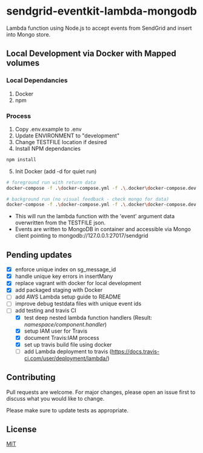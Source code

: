 # sendgrid-eventkit-lambda-mongodb

Lambda function using Node.js to accept events from SendGrid and insert into Mongo store.

## Local Development via Docker with Mapped volumes

### Local Dependancies
1. Docker
2. npm

### Process
1. Copy .env.example to .env
2. Update ENVIRONMENT to "development"
3. Change TESTFILE location if desired
4. Install NPM dependancies
```bash
npm install
```

5. Init Docker (add -d for quiet run)
```bash
# foreground run with return data
docker-compose -f .\docker-compose.yml -f .\.docker\docker-compose.dev.yml up

# background run (no visual feedback - check mongo for data)
docker-compose -f .\docker-compose.yml -f .\.docker\docker-compose.dev.yml up
```

- This will run the lambda function with the 'event' argument data overwritten from the TESTFILE json.
- Events are written to MongoDB in container and accessible via Mongo client pointing to mongodb://127.0.0.1:27017/sendgrid

## Pending updates
- [X] enforce unique index on sg_message_id
- [X] handle unique key errors in insertMany
- [X] replace vagrant with docker for local development
- [X] add packaged staging with Docker
- [ ] add AWS Lambda setup guide to README
- [ ] improve debug testdata files with unique event ids
- [ ] add testing and travis CI
    - [X] test deep nested lambda function handlers (Result: _namespace/component.handler_)
    - [X] setup IAM user for Travis
    - [X] document Travis:IAM process
    - [X] set up travis build file using docker
    - [ ] add Lambda deployment to travis (https://docs.travis-ci.com/user/deployment/lambda/)

## Contributing
Pull requests are welcome. For major changes, please open an issue first to discuss what you would like to change.

Please make sure to update tests as appropriate.

## License
[MIT](https://choosealicense.com/licenses/mit/)